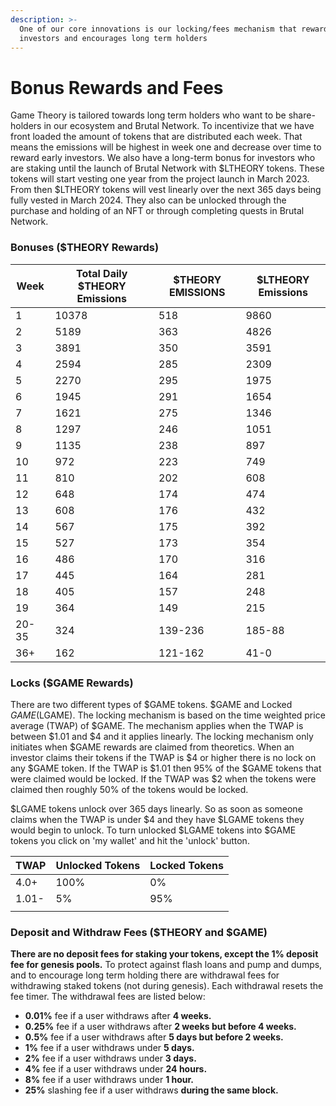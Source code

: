 ```yaml
---
description: >-
  One of our core innovations is our locking/fees mechanism that rewards early
  investors and encourages long term holders
---
```


# Bonus Rewards and Fees

Game Theory is tailored towards long term holders who want to be share-holders in our ecosystem and Brutal Network. To incentivize that we have front loaded the amount of tokens that are distributed each week. That means the emissions will be highest in week one and decrease over time to reward early investors. We also have a long-term bonus for investors who are staking until the launch of Brutal Network with $LTHEORY tokens. These tokens will start vesting one year from the project launch in March 2023. From then $LTHEORY tokens will vest linearly over the next 365 days being fully vested in March 2024. They also can be unlocked through the purchase and holding of an NFT or through completing quests in Brutal Network.&#x20;

### Bonuses ($THEORY Rewards)

| Week  | Total Daily $THEORY Emissions | $THEORY EMISSIONS | $LTHEORY Emissions |
| ----- | ----------------------------- | ----------------- | ------------------ |
| 1     | 10378                         | 518               | 9860               |
| 2     | 5189                          | 363               | 4826               |
| 3     | 3891                          | 350               | 3591               |
| 4     | 2594                          | 285               | 2309               |
| 5     | 2270                          | 295               | 1975               |
| 6     | 1945                          | 291               | 1654               |
| 7     | 1621                          | 275               | 1346               |
| 8     | 1297                          | 246               | 1051               |
| 9     | 1135                          | 238               | 897                |
| 10    | 972                           | 223               | 749                |
| 11    | 810                           | 202               | 608                |
| 12    | 648                           | 174               | 474                |
| 13    | 608                           | 176               | 432                |
| 14    | 567                           | 175               | 392                |
| 15    | 527                           | 173               | 354                |
| 16    | 486                           | 170               | 316                |
| 17    | 445                           | 164               | 281                |
| 18    | 405                           | 157               | 248                |
| 19    | 364                           | 149               | 215                |
| 20-35 | 324                           | 139-236           | 185-88             |
| 36+   | 162                           | 121-162           | 41-0               |

### Locks ($GAME Rewards)

There are two different types of $GAME tokens. $GAME and Locked $GAME ($LGAME). The locking mechanism is based on the time weighted price average (TWAP) of $GAME. The mechanism applies when the TWAP is between $1.01 and $4 and it applies linearly. The locking mechanism only initiates when $GAME rewards are claimed from theoretics. When an investor claims their tokens if the TWAP is $4 or higher there is no lock on any $GAME token. If the TWAP is $1.01 then 95% of the $GAME tokens that were claimed would be locked. If the TWAP was $2 when the tokens were claimed then roughly 50% of the tokens would be locked.&#x20;

$LGAME tokens unlock over 365 days linearly. So as soon as someone claims when the TWAP is under $4 and they have $LGAME tokens they would begin to unlock. To turn unlocked $LGAME tokens into $GAME tokens you click on 'my wallet' and hit the 'unlock' button.&#x20;

| TWAP  | Unlocked Tokens | Locked Tokens |
| ----- | --------------- | ------------- |
| 4.0+  | 100%            | 0%            |
| 1.01- | 5%              | 95%           |
|       |                 |               |



### Deposit and Withdraw Fees ($THEORY and $GAME)

**There are no deposit fees for staking your tokens, except the 1% deposit fee for genesis pools.** To protect against flash loans and pump and dumps, and to encourage long term holding there are withdrawal fees for withdrawing staked tokens (not during genesis). Each withdrawal resets the fee timer. The withdrawal fees are listed below:

* **0.01%** fee if a user withdraws after **4 weeks.**
* **0.25%** fee if a user withdraws after **2 weeks but before 4 weeks.**
* **0.5%** fee if a user withdraws after **5 days but before 2 weeks.**
* **1%** fee if a user withdraws under **5 days.**
* **2%** fee if a user withdraws under **3 days.**&#x20;
* **4%** fee if a user withdraws under **24 hours.**&#x20;
* **8%** fee if a user withdraws under **1 hour.**
* **25%** slashing fee if a user withdraws **during the same block.**

